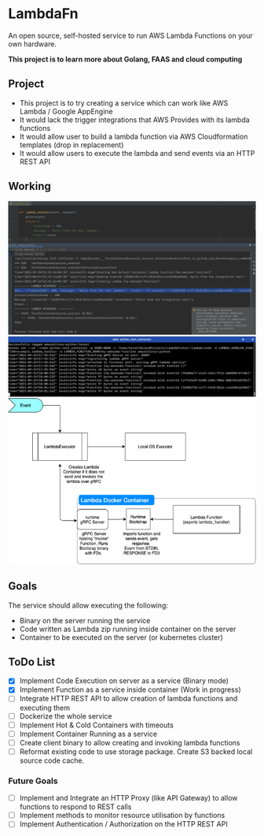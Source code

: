 # LambdaFn
An open source, self-hosted service to run AWS Lambda Functions on your own hardware.

**This project is to learn more about Golang, FAAS and cloud computing**

## Project
- This project is to try creating a service which can work like AWS Lambda / Google AppEngine
- It would lack the trigger integrations that AWS Provides with its lambda functions
- It would allow user to build a lambda function via AWS Cloudformation templates (drop in replacement)
- It would allow users to execute the lambda and send events via an HTTP REST API 

## Working
![Integration Test](assets/integration_test_pic.jpeg)
![Spawned Function Container](assets/container_pic.jpeg)
![Working Diagram](assets/initialDiagram.png)

## Goals 
The service should allow executing the following:
- Binary on the server running the service
- Code written as Lambda zip running inside container on the server
- Container to be executed on the server (or kubernetes cluster)

## ToDo List
- [x] Implement Code Execution on server as a service (Binary mode)
- [x] Implement Function as a service inside container (Work in progress)
- [ ] Integrate HTTP REST API to allow creation of lambda functions and executing them
- [ ] Dockerize the whole service
- [ ] Implement Hot & Cold Containers with timeouts
- [ ] Implement Container Running as a service
- [ ] Create client binary to allow creating and invoking lambda functions
- [ ] Reformat existing code to use storage package. Create S3 backed local source code cache.

### Future Goals
- [ ] Implement and Integrate an HTTP Proxy (like API Gateway) to allow functions to respond to REST calls
- [ ] Implement methods to monitor resource utilisation by functions
- [ ] Implement Authentication / Authorization on the HTTP REST API 